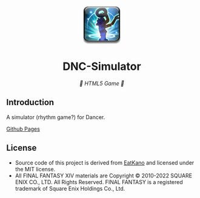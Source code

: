 <p align="center">
  <a href="https://honoka55.github.io/DNC-Simulator/"><img src="https://github.com/Honoka55/DNC-Simulator/blob/main/static/image/ClickBefore.png?raw=true" width="100" height="100" alt="DNC-Simulator"></a>
</p>
<div align="center">

# DNC-Simulator

_💃 HTML5 Game 🛞_

</div>

## Introduction

A simulator (rhythm game?) for Dancer.

[Github Pages](https://honoka55.github.io/DNC-Simulator/)

## License

- Source code of this project is derived from [EatKano](https://github.com/arcxingye/EatKano) and licensed under the MIT license.
- All FINAL FANTASY XIV materials are Copyright © 2010-2022 SQUARE ENIX CO., LTD. All Rights Reserved. FINAL FANTASY is a registered trademark of Square Enix Holdings Co., Ltd.
